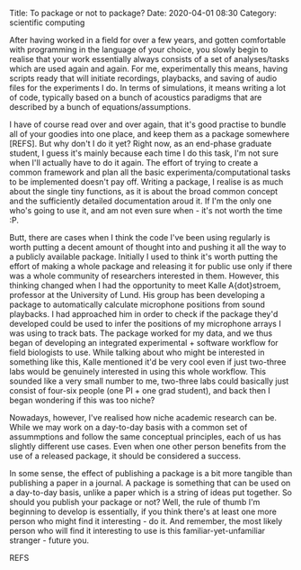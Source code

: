 Title: To package or not to package?
Date: 2020-04-01 08:30
Category: scientific computing


After having worked in a field for over a few years, and gotten comfortable with programming in the language of your  choice, you slowly begin to realise
that your work essentially always consists of a set of analyses/tasks which are used again and again. For me, experimentally this means, having scripts ready 
that will initiate recordings, playbacks, and saving of audio files for the experiments I do. In terms of simulations, it means writing a lot of code, typically
based on a bunch of acoustics paradigms that are described by a bunch of equations/assumptions. 

I have of course read over and over again, that it's good practise to bundle all of your goodies into one place, and keep them as a package somewhere [REFS].
But why don't I do it yet? Right now, as an end-phase graduate student, I guess it's mainly because  each time I do this task, I'm not sure when I'll actually
have to do it again. The effort of trying to create a common framework and plan all the basic experimenta/computational tasks to be implemented doesn't pay  off. 
Writing a package, I realise  is as much about the single tiny  functions, as it is about the broad common concept and the sufficiently detailed documentation 
aroud it. If  I'm the only  one who's  going to use  it,  and am not even sure when - it's not worth the time :P. <!-- TEASER_END -->

Butt, there are cases when I think the code  I've been using regularly is worth putting a decent amount of  thought into and pushing it all the way to a publicly 
available package. Initially  I used to think it's worth putting the effort of making a whole  package and releasing it for public use only if there was a whole community of researchers interested in them. However, this thinking changed when I had the opportunity to  meet Kalle A{dot}stroem, professor at the University of Lund. His group has been developing a package  to automatically calculate microphone positions from sound playbacks. I had approached him in order to check if the package they'd developed could  be used to infer the positions of my microphone arrays I was using to track bats. The package worked for my data, and we thus began of developing an integrated experimental + software workflow for field biologists to  use. While talking about who might be interested in something like this, Kalle mentioned it'd be very cool  even if just two-three labs would  be genuinely  interested in using this whole workflow. This sounded like a very small number to me, two-three labs could basically just consist of four-six people (one PI + one grad student), and back  then I began wondering if this was too niche?

Nowadays, however, I've realised how niche academic research can be. While we may work on a day-to-day basis with a common set of assummptions and follow the same conceptual principles, each of us has slightly different use cases. Even when one other person benefits from the use of a released package, it should  be considered a success. 

In some sense, the effect of publishing a package is a bit  more tangible  than publishing a paper in a journal. A package  is something that can be used on a day-to-day basis, unlike a paper which is a string of ideas put together. So should you publish your package or  not? Well, the rule of thumb I'm beginning to develop is essentially, if  you  think there's at least one more person who might find it interesting - do it. And remember, the most likely person who  will  find it interesting to use is this familiar-yet-unfamiliar stranger - future  you. 
 

REFS

 


